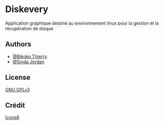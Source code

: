 # Diskevery

Application graphique destiné au environnement linux pour la gestion et la récupération de disque


## Authors

- [@Bikoko Thierry](https://www.github.com/BikTH)
- [@Sinda Jordan](https://www.github.com/sinda-678)


## License

[GNU GPLv3](https://choosealicense.com/licenses/gpl-3.0/)


## Crédit

[Icons8](https://icones8.fr)


